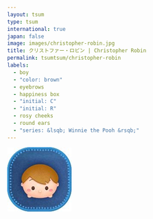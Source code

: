 ```yaml
---
layout: tsum
type: tsum
international: true
japan: false
image: images/christopher-robin.jpg
title: クリストファー・ロビン | Christopher Robin
permalink: tsumtsum/christopher-robin
labels:
  - boy
  - "color: brown"
  - eyebrows
  - happiness box
  - "initial: C"
  - "initial: R"
  - rosy cheeks
  - round ears
  - "series: &lsqb; Winnie the Pooh &rsqb;"
---
```

<img class="ui image" src="../images/christopher-robin.jpg">
